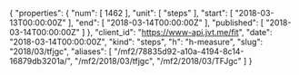 {
  "properties": {
    "num": [
      1462
    ],
    "unit": [
      "steps"
    ],
    "start": [
      "2018-03-13T00:00:00Z"
    ],
    "end": [
      "2018-03-14T00:00:00Z"
    ],
    "published": [
      "2018-03-14T00:00:00Z"
    ]
  },
  "client_id": "https://www-api.jvt.me/fit",
  "date": "2018-03-14T00:00:00Z",
  "kind": "steps",
  "h": "h-measure",
  "slug": "2018/03/tfjgc",
  "aliases": [
    "/mf2/78835d92-a10a-4194-8c14-16879db3201a/",
    "/mf2/2018/03/tfjgc",
    "/mf2/2018/03/TFJgc"
  ]
}
